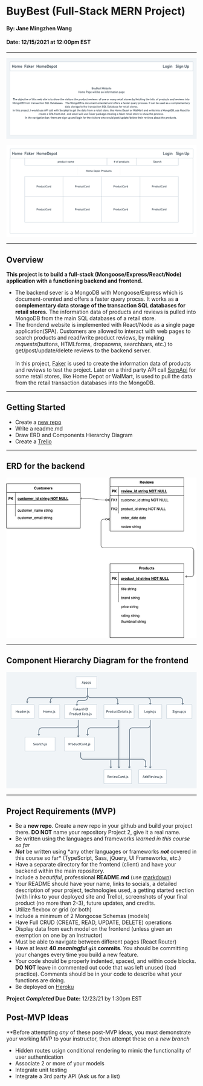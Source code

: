 # BuyBest (Full-Stack MERN Project)

#### By: Jane Mingzhen Wang

#### Date: 12/15/2021 at 12:00pm EST

---

![image](./images/homepage.png)

![image](./images/homedepot.png)

---

## Overview

**This project is to build a full-stack (Mongoose/Express/React/Node) application with a functioning backend and frontend.**
<br>

- The backend sever is a MongoDB with Mongoose/Express which is document-orented and offers a faster query procss. It works as **a complementary data storage of the transaction SQL databases for retail stores.** The information data of products and reviews is pulled into MongoDB from the main SQL databases of a retail store.
- The frondend website is implemented with React/Node as a single page application(SPA). Customers are allowed to interact with web pages to search products and read/write product reviews, by making _requests_(buttons, HTMLforms, dropsowns, searchbars, etc.) to get/post/update/delete reviews to the backend server.<br>  
  In this project, [Faker](https://faker.readthedocs.io/en/master/) is used to create the information data of products and reviews to test the project. Later on a third party API call [SerpApi](https://serpapi.com/) for some retail stores, like Home Depot or WalMart, is used to pull the data from the retail transaction databases into the MongoDB.

---

## Getting Started

- Create a [new repo](https://github.com/janemzwangnj/buybest)
- Write a readme.md
- Draw ERD and Components Hierarchy Diagram
- Create a [Trello](https://trello.com/b/syd8w36y/buybest)

---

## ERD for the backend

![image](./images/ERD.png)

---

## Component Hierarchy Diagram for the frontend

![image](./images/componentsChart.png)

---

## Project Requirements (MVP)

- Be a **new repo**. Create a new repo in your github and build your project there. **DO NOT** name your repository Project 2, give it a real name.
- Be written using the languages and frameworks _learned in this course so far_
- **_Not_** be written using \*any other languages or frameworks **_not_** covered in this course so far\* (TypeScript, Sass, jQuery, UI Frameworks, etc.)
- Have a separate directory for the frontend (client) and have your backend within the main repository.
- Include a _beautiful_, professional **README.md** (use [markdown](https://guides.github.com/features/mastering-markdown/))
- Your README should have your name, links to socials, a detailed description of your project, technologies used, a getting started section (with links to your deployed site and Trello), screenshots of your final product (no more than 2-3), future updates, and credits.
- Utilize flexbox or grid (or both)
- Include a minimum of 2 Mongoose Schemas (models)
- Have Full CRUD (CREATE, READ, UPDATE, DELETE) operations
- Display data from each model on the frontend (unless given an exemption on one by an Instructor)
- Must be able to navigate between different pages (React Router)
- Have at least **40 _meaningful_ `git` commits**. You should be committing your changes every time you build a new feature.
- Your code should be properly indented, spaced, and within code blocks. **DO NOT** leave in commented out code that was left unused (bad practice). Comments should be in your code to describe what your functions are doing.
- Be deployed on [Heroku](https://www.heroku.com/)

**Project _Completed_ Due Date:** 12/23/21 by 1:30pm EST

## Post-MVP Ideas

\*\*Before attempting _any_ of these post-MVP ideas, you must demonstrate your working MVP to your instructor, then attempt these on a _new branch_

- Hidden routes usign conditional rendering to mimic the functionality of user authentication
- Associate 2 or more of your models
- Integrate unit testing
- Integrate a 3rd party API (Ask us for a list)

